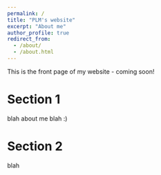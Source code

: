 ```yaml
---
permalink: /
title: "PLM's website"
excerpt: "About me"
author_profile: true
redirect_from: 
  - /about/
  - /about.html
---
```


This is the front page of my website - coming soon! 

Section 1
======
blah about me blah :) 

Section 2
======
blah
